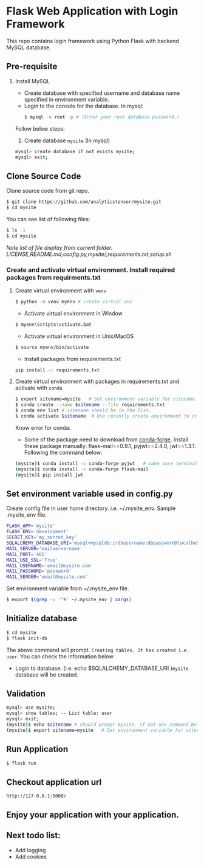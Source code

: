 # Flask Web Application with Login Framework

This repo contains login framework using Python Flask with backend MySQL database.

## Pre-requisite

1. Install MySQL

    * Create database with specified username and database name specified in environment variable.
    * Login to the console for the database.
      In mysql:      
      ```bash
      $ mysql -u root -p # (Enter your root database password.)
      ```
    Follow below steps:
     1. Create database `mysite` (In mysql)
      ```bash
      mysql> create database if not exists mysite;
      mysql> exit; 
      ```

## Clone Source Code

Clone source code from git repo.

```bash
$ git clone https://github.com/analyticstensor/mysite.git
$ cd mysite
```

You can see list of following files:
```bash
$ ls -1
$ cd mysite
```
_Note list of file display from current folder. LICENSE,README.md,config.py,mysite/,requirements.txt,setup.sh_

### Create and activate virtual environment. Install required packages from requirments.txt

1. Create virtual environment with `venv`

   ```bash
   $ python -m venv myenv # create virtual env    
   ```

    * Activate virtual environment in Window

    ```bash
    $ myenv\Scripts\activate.bat
    ```

    * Activate virtual environment in Unix/MacOS

    ```bash
    $ source myenv/bin/activate
    ```

    * Install packages from requirements.txt
    ```bash
    pip install -r requirements.txt
    ```

2. Create virtual environment with packages in requirements.txt and activate with `conda`

    ```bash
    $ export sitename=mysite   # Set environment variable for sitename.
    $ conda create --name $sitename --file requirements.txt
    $ conda env list # sitename should be in the list.
    $ conda activate $sitename  # Use recently create environment to create start our web application.
    ```
   Know error for conda:
    * Some of the package need to download from [conda-forge](https://anaconda.org/conda-forge/). Install these package manually: flask-mail==0.9.1, pyjwt==2.4.0, jwt==1.3.1. Following the command below:
    ```bash
    (mysite)$ conda install -c conda-forge pyjwt   # make sure terminal start with virtual environment name. i.e. mysite
    (mysite)$ conda install -c conda-forge flask-mail
    (mysite)$ pip install jwt
    ```

## Set environment variable used in config.py

  Create config file in user home directory. i.e. ~/.mysite_env. Sample .mysite_env file.
  
  ```bash
  FLASK_APP='mysite'
  FLASK_ENV='development'
  SECRET_KEY='my_secret_key'
  SQLALCHEMY_DATABASE_URI='mysql+mysqldb://dbusername:dbpassword@localhost/dbname'
  MAIL_SERVER='mailservername'
  MAIL_PORT='465'
  MAIL_USE_SSL='True'
  MAIL_USERNAME='email@mysite.com'
  MAIL_PASSWORD='password'
  MAIL_SENDER='email@mysite.com'
  ```
  
  Set environment variable from ~/.mysite_env file.

  ```bash
$ export $(grep -v '^#' ~/.mysite_env | xargs)
  ```
  
## Initialize database

```bash
$ cd mysite
$ flask init-db
```
The above command will prompt. `Creating tables. It has created i.e. user`. 
You can check the information below:
 * Login to database. (i.e. echo $SQLALCHEMY_DATABASE_URI )`mysite` database will be created. 

## Validation

```bash
mysql> use mysite;
mysql> show tables; -- List table: user
mysql> exit;
(mysite)$ echo $sitename # should prompt mysite. if not use command below
(mysite)$ export sitename=mysite   # Set environment variable for sitename.
```

## Run Application

```bash
$ flask run
```

## Checkout application url

`http://127.0.0.1:5000/`

## Enjoy your application with your application.

## Next todo list:
 * Add logging
 * Add cookies
